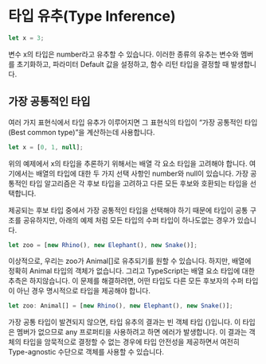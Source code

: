 # 타입 유추(Type Inference)

```typescript
let x = 3;
```

변수 x의 타입은 number라고 유추할 수 있습니다. 이러한 종류의 유추는 변수와 멤버를 초기화하고, 파라미터 Default 값을 설정하고, 함수 리턴 타입을 결정할 때 발생합니다.

## 가장 공통적인 타입

여러 가지 표현식에서 타입 유추가 이루어지면 그 표현식의 타입이 “가장 공통적인 타입(Best common type)”을 계산하는데 사용합니다.

```typescript
let x = [0, 1, null];
```

위의 예제에서 x의 타입을 추론하기 위해서는 배열 각 요소 타입을 고려해야 합니다. 여기에서는 배열의 타입에 대한 두 가지 선택 사항인 number와 null이 있습니다. 가장 공통적인 타입 알고리즘은 각 후보 타입을 고려하고 다른 모든 후보와 호환되는 타입을 선택합니다.

제공되는 후보 타입 중에서 가장 공통적인 타입을 선택해야 하기 때문에 타입이 공통 구조를 공유하지만, 아래의 예제 처럼 모든 타입의 수퍼 타입이 하나도없는 경우가 있습니다.

```typescript
let zoo = [new Rhino(), new Elephant(), new Snake()];
```

이상적으로, 우리는 zoo가 Animal[]로 유추되기를 원할 수 있습니다. 하지만, 배열에 정확히 Animal 타입의 객체가 없습니다. 그리고 TypeScript는 배열 요소 타입에 대한 추측은 하지않습니다. 이 문제를 해결하려면, 어떤 타입도 다른 모든 후보자의 수퍼 타입이 아닌 경우 명시적으로 타입을 제공해야 합니다.

```typescript
let zoo: Animal[] = [new Rhino(), new Elephant(), new Snake()];
```

가장 공통 타입이 발견되지 않으면, 타입 유추의 결과는 빈 객체 타입 {}입니다. 이 타입은 멤버가 없으므로 any 프로퍼티을 사용하려고 하면 에러가 발생합니다. 이 결과는 객체의 타입을 암묵적으로 결정할 수 없는 경우에 타입 안전성을 제공하면서 여전히 Type-agnostic 수단으로 객체를 사용할 수 있습니다.
